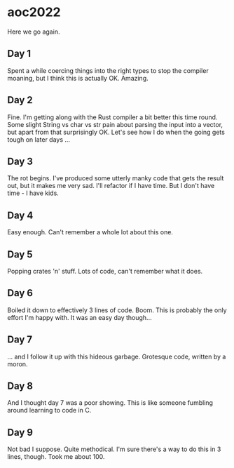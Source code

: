 # aoc2022

Here we go again.

## Day 1
Spent a while coercing things into the right types to stop the compiler moaning, but I think this is actually OK. Amazing.

## Day 2
Fine. I'm getting along with the Rust compiler a bit better this time round. Some slight String vs char vs str pain about parsing the input into a vector, but apart from that surprisingly OK. Let's see how I do when the going gets tough on later days ... 

## Day 3 
The rot begins. I've produced some utterly manky code that gets the result out, but it makes me very sad. I'll refactor if I have time. But I don't have time - I have kids. 

## Day 4
Easy enough. Can't remember a whole lot about this one.

## Day 5
Popping crates 'n' stuff. Lots of code, can't remember what it does.

## Day 6
Boiled it down to effectively 3 lines of code. Boom. This is probably the only effort I'm happy with. It was an easy day though...

## Day 7
... and I follow it up with this hideous garbage. Grotesque code, written by a moron.

## Day 8
And I thought day 7 was a poor showing. This is like someone fumbling around learning to code in C.

## Day 9
Not bad I suppose. Quite methodical. I'm sure there's a way to do this in 3 lines, though. Took me about 100.